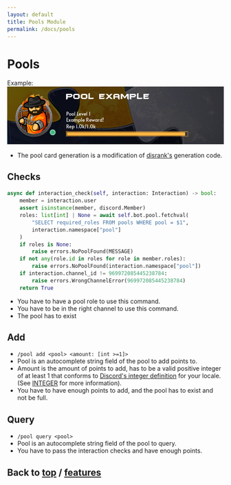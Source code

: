 ```yaml
---
layout: default
title: Pools Module
permalink: /docs/pools
---
```


# Pools

Example:
![](../assets/img/example_pool.png)

- The pool card generation is a modification of [disrank's](https://github.com/shahriyardx/disrank) generation code. 

## Checks

```python
async def interaction_check(self, interaction: Interaction) -> bool:
    member = interaction.user
    assert isinstance(member, discord.Member)
    roles: list[int] | None = await self.bot.pool.fetchval(
        "SELECT required_roles FROM pools WHERE pool = $1",
        interaction.namespace["pool"]
    )
    if roles is None:
        raise errors.NoPoolFound(MESSAGE)
    if not any(role.id in roles for role in member.roles):
        raise errors.NoPoolFound(interaction.namespace["pool"])
    if interaction.channel_id != 969972085445238784:
        raise errors.WrongChannelError(969972085445238784)
    return True
```

 - You have to have a pool role to use this command.
 - You have to be in the right channel to use this command.
 - The pool has to exist

## Add

- `/pool add <pool> <amount: [int >=1]>`
- Pool is an autocomplete string field of the pool to add points to.
- Amount is the amount of points to add, has to be a valid positive integer of at least 1 that conforms to
  [Discord's integer definition][OPTION_TYPES] for your locale. (See [INTEGER][OPTION_TYPES] for more information).
- You have to have enough points to add, and the pool has to exist and not be full.

## Query

 - `/pool query <pool>`
 - Pool is an autocomplete string field of the pool to query.
 - You have to pass the interaction checks and have enough points.

## Back to [top](./pools) / [features](.)

[OPTION_TYPES]: https://discord.com/developers/docs/interactions/application-commands#application-command-object-application-command-option-type